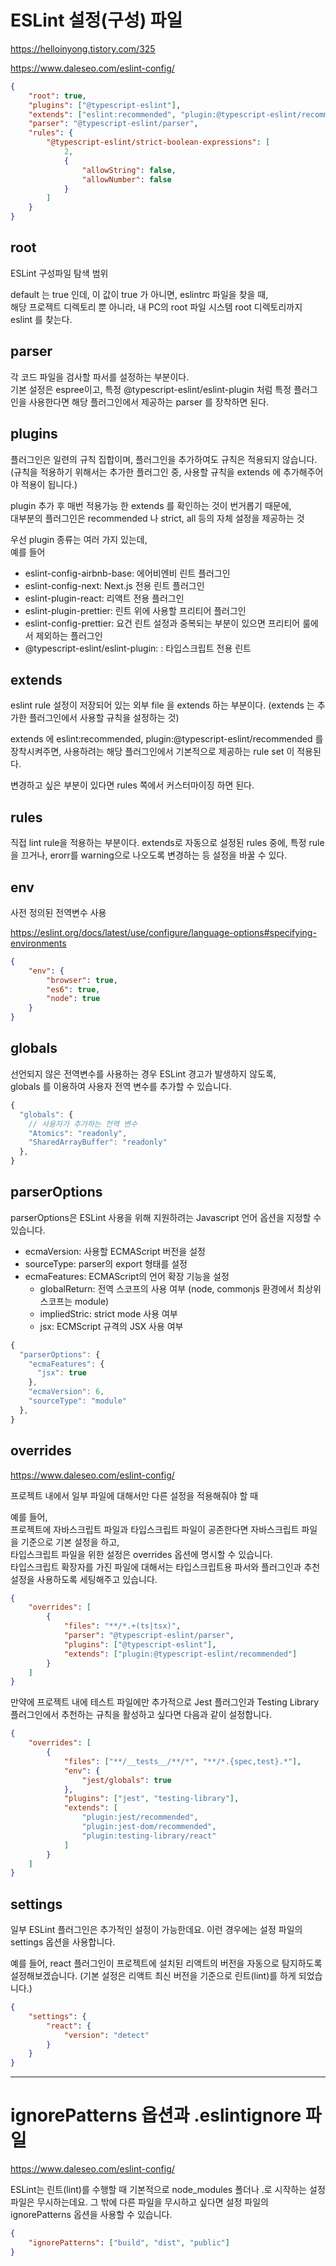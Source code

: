 # ESLint 설정(구성) 파일

https://helloinyong.tistory.com/325

https://www.daleseo.com/eslint-config/

```json
{
    "root": true,
    "plugins": ["@typescript-eslint"],
    "extends": ["eslint:recommended", "plugin:@typescript-eslint/recommended"],
    "parser": "@typescript-eslint/parser",
    "rules": {
        "@typescript-eslint/strict-boolean-expressions": [
            2,
            {
                "allowString": false,
                "allowNumber": false
            }
        ]
    }
}
```

## root

ESLint 구성파일 탐색 범위

default 는 true 인데, 이 값이 true 가 아니면, eslintrc 파일을 찾을 때,  
해당 프로젝트 디렉토리 뿐 아니라, 내 PC의 root 파일 시스템 root 디렉토리까지 eslint 를 찾는다.

## parser

각 코드 파일을 검사할 파서를 설정하는 부분이다.  
기본 설정은 espree이고, 특정 @typescript-eslint/eslint-plugin 처럼 특정 플러그인을 사용한다면 해당 플러그인에서 제공하는 parser 를 장착하면 된다.

## plugins

플러그인은 일련의 규칙 집합이며, 플러그인을 추가하여도 규칙은 적용되지 않습니다.  
(규칙을 적용하기 위해서는 추가한 플러그인 중, 사용할 규칙을 extends 에 추가해주어야 적용이 됩니다.)

plugin 추가 후 매번 적용가능 한 extends 를 확인하는 것이 번거롭기 때문에,  
대부분의 플러그인은 recommended 나 strict, all 등의 자체 설정을 제공하는 것

우선 plugin 종류는 여러 가지 있는데,  
예를 들어

-   eslint-config-airbnb-base: 에어비엔비 린트 플러그인
-   eslint-config-next: Next.js 전용 린트 플러그인
-   eslint-plugin-react: 리액트 전용 플러그인
-   eslint-plugin-prettier: 린트 위에 사용할 프리티어 플러그인
-   eslint-config-prettier: 요건 린트 설정과 중복되는 부분이 있으면 프리티어 룰에서 제외하는 플러그인
-   @typescript-eslint/eslint-plugin: : 타입스크립트 전용 린트

## extends

eslint rule 설정이 저장되어 있는 외부 file 을 extends 하는 부분이다.
(extends 는 추가한 플러그인에서 사용할 규칙을 설정하는 것)

extends 에 eslint:recommended, plugin:@typescript-eslint/recommended 를 장착시켜주면, 사용하려는 해당 플러그인에서 기본적으로 제공하는 rule set 이 적용된다.

변경하고 싶은 부분이 있다면 rules 쪽에서 커스터마이징 하면 된다.

## rules

직접 lint rule을 적용하는 부분이다.
extends로 자동으로 설정된 rules 중에, 특정 rule을 끄거나, erorr를 warning으로 나오도록 변경하는 등 설정을 바꿀 수 있다.

## env

사전 정의된 전역변수 사용

https://eslint.org/docs/latest/use/configure/language-options#specifying-environments

```json
{
    "env": {
        "browser": true,
        "es6": true,
        "node": true
    }
}
```

## globals

선언되지 않은 전역변수를 사용하는 경우 ESLint 경고가 발생하지 않도록,  
globals 를 이용하여 사용자 전역 변수를 추가할 수 있습니다.

```javascript
{
  "globals": {
    // 사용자가 추가하는 전역 변수
    "Atomics": "readonly",
    "SharedArrayBuffer": "readonly"
  },
}
```

## parserOptions

parserOptions은 ESLint 사용을 위해 지원하려는 Javascript 언어 옵션을 지정할 수 있습니다.

-   ecmaVersion: 사용할 ECMAScript 버전을 설정
-   sourceType: parser의 export 형태를 설정
-   ecmaFeatures: ECMAScript의 언어 확장 기능을 설정
    -   globalReturn: 전역 스코프의 사용 여부 (node, commonjs 환경에서 최상위 스코프는 module)
    -   impliedStric: strict mode 사용 여부
    -   jsx: ECMScript 규격의 JSX 사용 여부

```javascript
{
  "parserOptions": {
    "ecmaFeatures": {
      "jsx": true
    },
    "ecmaVersion": 6,
    "sourceType": "module"
  },
}
```

## overrides

https://www.daleseo.com/eslint-config/

프로젝트 내에서 일부 파일에 대해서만 다른 설정을 적용해줘야 할 때

예를 들어,  
프로젝트에 자바스크립트 파일과 타입스크립트 파일이 공존한다면 자바스크립트 파일을 기준으로 기본 설정을 하고,  
타입스크립트 파일을 위한 설정은 overrides 옵션에 명시할 수 있습니다.  
타입스크립트 확장자를 가진 파일에 대해서는 타입스크립트용 파서와 플러그인과 추천 설정을 사용하도록 세팅해주고 있습니다.

```json
{
    "overrides": [
        {
            "files": "**/*.+(ts|tsx)",
            "parser": "@typescript-eslint/parser",
            "plugins": ["@typescript-eslint"],
            "extends": ["plugin:@typescript-eslint/recommended"]
        }
    ]
}
```

만약에 프로젝트 내에 테스트 파일에만 추가적으로 Jest 플러그인과 Testing Library 플러그인에서 추천하는 규칙을 활성하고 싶다면 다음과 같이 설정합니다.

```json
{
    "overrides": [
        {
            "files": ["**/__tests__/**/*", "**/*.{spec,test}.*"],
            "env": {
                "jest/globals": true
            },
            "plugins": ["jest", "testing-library"],
            "extends": [
                "plugin:jest/recommended",
                "plugin:jest-dom/recommended",
                "plugin:testing-library/react"
            ]
        }
    ]
}
```

## settings

일부 ESLint 플러그인은 추가적인 설정이 가능한데요. 이런 경우에는 설정 파일의 settings 옵션을 사용합니다.

예를 들어, react 플러그인이 프로젝트에 설치된 리액트의 버전을 자동으로 탐지하도록 설정해보겠습니다. (기본 설정은 리액트 최신 버전을 기준으로 린트(lint)를 하게 되었습니다.)

```json
{
    "settings": {
        "react": {
            "version": "detect"
        }
    }
}
```

---

# ignorePatterns 옵션과 .eslintignore 파일

https://www.daleseo.com/eslint-config/

ESLint는 린트(lint)를 수행할 때 기본적으로 node_modules 폴더나 .로 시작하는 설정 파일은 무시하는데요. 그 밖에 다른 파일을 무시하고 싶다면 설정 파일의 ignorePatterns 옵션을 사용할 수 있습니다.

```json
{
    "ignorePatterns": ["build", "dist", "public"]
}
```
